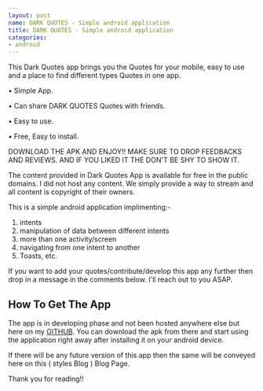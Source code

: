 ```yaml
---
layout: post
name: DARK QUOTES - Simple android application
title: DARK QUOTES - Simple android application
categories: 
- android
---
```


This Dark Quotes app brings you the Quotes for your mobile, easy to use and a place to find different types Quotes in one app.

• Simple App.

• Can share DARK QUOTES Quotes with friends.

• Easy to use.

• Free, Easy to install.

DOWNLOAD THE APK AND ENJOY!! MAKE SURE TO DROP FEEDBACKS AND REVIEWS. AND IF YOU LIKED IT THE DON'T BE SHY TO SHOW IT.

The content provided in Dark Quotes App is available for free in the public domains. I did not host any content. We simply provide a way to stream and all content is copyright of their owners.

This is a simple android application implimenting:-
  1. intents
  2. manipulation of data between different intents
  3. more than one activity/screen
  4. navigating from one intent to another
  5. Toasts, etc.

If you want to add your quotes/contribute/develop this app any further then drop in a message in the comments below. I'll reach out to you ASAP.

## How To Get The App

The app is in developing phase and not been hosted anywhere else but here on my [GITHUB](https://github.com/styles3544/DARKQUOTES). You can download the apk from there and start using the application right away after installing it on your android device. 

If there will be any future version of this app then the same will be conveyed here on this ( styles Blog ) Blog Page.

Thank you for reading!!